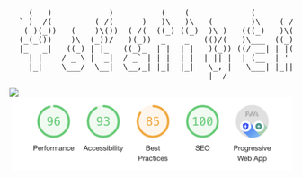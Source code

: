 <pre>

    (   )            )          (    (             (        )          (
  ` )  /(         ( /(      )   )\   )\   (        )\    ( /(     (    )\ )
   ( )(_))   (    )\())  ( /(  ((_) ((_)  )\ )   (((_)   )\())   ))\  (()/(   (
  (_(_())    )\  (_))/   )(_))  _    _   (()/(   )\___  ((_)\   /((_)  /(_))  )\
  |_   _|   ((_) | |_   ((_)_  | |  | |   )(_)) ((/ __| | |(_) (_))   (_) _| ((_)
    | |    / _ \ |  _|  / _` | | |  | |  | || |  | (__  | ' \  / -_)   |  _| (_-<
    |_|    \___/  \__|  \__,_| |_|  |_|   \_, |   \___| |_||_| \___|   |_|   /__/
                                          |__/
</pre>

<img align="left" src="https://github-readme-stats.vercel.app/api?username=JRetza&title_color=000000&text_color=DD0000&icon_color=DD0000&include_all_commits=true&count_private=true&show_icons=true&hide=stars" />

<img align="right" src="https://github.com/JRetza/JRetza/blob/master/tc-goog.png" width="500px" />

